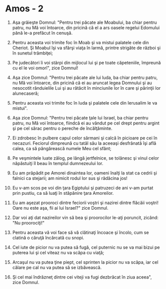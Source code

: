 # Amos - 2

1. Aşa grăieşte Domnul: "Pentru trei păcate ale Moabului, ba chiar pentru patru, nu Mă voi întoarce, din pricină că el a ars oasele regelui Edomului până le-a prefăcut în cenuşă. 

2. Pentru aceasta voi trimite foc în Moab şi va mistui palatele cele din Cheriot. Şi Moabul îşi va sfârşi viaţa în larmă, printre strigăte de război şi în sunetul trâmbiţei; 

3. Pe judecători îi voi stârpi din mijlocul lui şi pe toate căpeteniile, împreună cu el le voi omorî", zice Domnul! 

4. Aşa zice Domnul: "Pentru trei păcate ale lui luda, ba chiar pentru patru, nu Mă voi întoarce, din pricină că ei au aruncat legea Domnului şi au nesocotit rânduielile Lui şi au rătăcit în minciunile lor în care şi părinţii lor alunecaseră; 

5. Pentru aceasta voi trimite foc în Iuda şi palatele cele din Ierusalim le va mistui". 

6. Aşa zice Domnul: "Pentru trei păcate ţale lui Israel, ba chiar pentru patru, nu Mă voi întoarce, fiindcă ei au vândut pe cel drept pentru argint şi pe cel sărac pentru o pereche de încălţăminte. 

7. Ei zdrobesc în pulbere capul celor sărmani şi calcă în picioare pe cei în necazuri. Feciorul dimpreună cu tatăl său la aceeaşi desfrânată îşi află calea, ca să pângărească numele Meu cel sfânt; 

8. Pe veşmintele luate zălog, pe lângă jertfelnice, se tolănesc şi vinul celor năpăstuiţi îl beau în templul dumnezeului lor. 

9. Eu am prăpădit pe Amorei dinaintea lor, oameni înalţi la stat ca cedrii şi falnici ca stejarii; am nimicit rodul lor sus şi rădăcina jos! 

10. Eu v-am scos pe voi din ţara Egiptului şi patruzeci de ani v-am purtat prin pustiu, ca să luaţi în stăpânire ţara Amoreilor. 

11. Eu am aşezat prooroci dintre feciorii voştri şi nazirei dintre flăcăii voştri! Oare nu este aşa, fii ai lui Israel?" zice Domnul. 

12. Dar voi aţi dat nazireilor vin să bea şi proorocilor le-aţi poruncit, zicând: "Nu proorociţi!" 

13. Pentru aceasta vă voi face să vă clătinaţi încoace şi încolo, cum se clatină o căruţă încărcată cu snopi. 

14. Cel iute de picior nu va putea să fugă, cel puternic nu se va mai bizui pe puterea lui şi cel viteaz nu va scăpa cu viaţă; 

15. Arcaşul nu va putea ţine piept, cel sprinten la picior nu va scăpa, iar cel călare pe cal nu va putea să se izbăvească. 

16. Şi cel mai îndrăzneţ dintre cei viteji va fugi dezbrăcat în ziua aceea", zice Domnul. 

